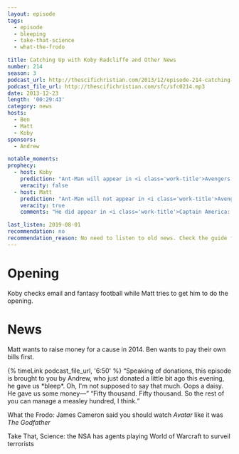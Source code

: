 ```yaml
---
layout: episode
tags:
  - episode
  - bleeping
  - take-that-science
  - what-the-frodo

title: Catching Up with Koby Radcliffe and Other News
number: 214
season: 3
podcast_url: http://thescifichristian.com/2013/12/episode-214-catching-up-with-koby-radcliffe-and-other-news/
podcast_file_url: http://thescifichristian.com/sfc/sfc0214.mp3
date: 2013-12-23
length: '00:29:43'
category: news
hosts:
  - Ben
  - Matt
  - Koby
sponsors:
  - Andrew

notable_moments:
prophecy:
  - host: Koby
    prediction: "Ant-Man will appear in <i class='work-title'>Avengers 2</i>"
    veracity: false
  - host: Matt
    prediction: "Ant-Man will not appear in <i class='work-title'>Avengers 2</i>"
    veracity: true
    comments: "He did appear in <i class='work-title'>Captain America: Civil War</i>"

last_listen: 2019-08-01
recommendation: no
recommendation_reason: No need to listen to old news. Check the guide for what's interesting in hindsight.
---
```

# Opening
Koby checks email and fantasy football while Matt tries to get him to do the opening. 



# News
Matt wants to raise money for a cause in 2014. Ben wants to pay their own bills first. 

<div class="quote">
  {% timeLink podcast_file_url, '6:50' %}
  <q class="matt">Speaking of donations, this episode is brought to you by Andrew, who just donated a little bit ago this evening, he gave us *bleep*. Oh, I'm not supposed to say that much. Oops a daisy. He gave us some money—</q>
  <q class="ben">Fifty thousand. Fifty thousand. So the rest of you can manage a measley hundred, I think.</q>
</div>

What the Frodo: James Cameron said you should watch <i class="work-title">Avatar</i>
 like it was <i class="work-title">The Godfather</i> 

Take That, Science: the NSA has agents playing World of Warcraft to surveil terrorists